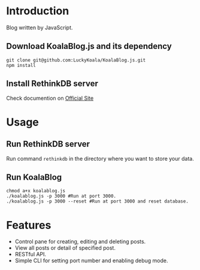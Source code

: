 # Introduction

Blog written by JavaScript.

## Download KoalaBlog.js and its dependency

```
git clone git@github.com:LuckyKoala/KoalaBlog.js.git
npm install
```

## Install RethinkDB server

Check documention on [Official Site](https://www.rethinkdb.com/docs/install/)

# Usage

## Run RethinkDB server

Run command `rethinkdb` in the directory where you want to store your data.

## Run KoalaBlog

```
chmod a+x koalablog.js
./koalablog.js -p 3000 #Run at port 3000.
./koalablog.js -p 3000 --reset #Run at port 3000 and reset database.
```

# Features

* Control pane for creating, editing and deleting posts.
* View all posts or detail of specified post.
* RESTful API.
* Simple CLI for setting port number and enabling debug mode.
